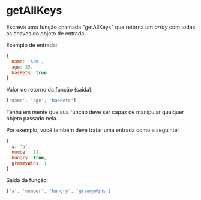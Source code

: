 # getAllKeys

Escreva uma função chamada "getAllKeys" que retorna um _array_ com todas as chaves do objeto de entrada.

Exemplo de entrada:

```javascript
{
  name: 'Sam',
  age: 25,
  hasPets: true
}
```

Valor de retorno da função \(saída\):

```javascript
['name', 'age', 'hasPets']
```

Tenha em mente que sua função deve ser capaz de manipular qualquer objeto passado nela.

Por exemplo, você também deve tratar uma entrada como a seguinte:

```javascript
{
  a: 'a',
  number: 11,
  hungry: true,
  grammyWins: 1
}
```

Saída da função:

```javascript
['a', 'number', 'hungry', 'grammyWins']
```
